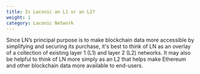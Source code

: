 ```yaml
---
title: Is Laconic an L1 or an L2?
weight: 1
category: Laconic Network
---
```


Since LN’s principal purpose is to make blockchain data more accessible by simplifying and securing its purchase, it's best to think of LN as an overlay of a collection of existing layer 1 (L1) and layer 2 (L2) networks. It may also be helpful to think of LN more simply as an L2 that helps make Ethereum and other blockchain data more available to end-users. 
